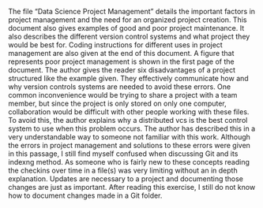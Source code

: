 The file “Data Science Project Management” details the important factors in project management and the need for an organized project creation. This document also gives examples of good and poor project maintenance. It also describes the different version control systems and what project they would be best for. Coding instructions for different uses in project management are also given at the end of this document.
	A figure that represents poor project management is shown in the first page of the document. The author gives the reader six disadvantages of a project structured like the example given. They effectively communicate how and why version controls systems are needed to avoid these errors. One common inconvenience would be trying to share a project with a team member, but since the project is only stored on only one computer, collaboration would be difficult with other people working with these files. To avoid this, the author explains why a distributed vcs is the best control system to use when this problem occurs. The author has described this in a very understandable way to someone not familiar with this work.
	Although the errors in project management and solutions to these errors were given in this passage, I still find myself confused when discussing Git and its indexng method. As someone who is fairly new to these concepts reading the checkins over time in a file(s) was very limiting without an in depth explanation. Updates are necessary to a project and documenting those changes are just as important. After reading this exercise, I still do not know how to document changes made in a Git folder.

